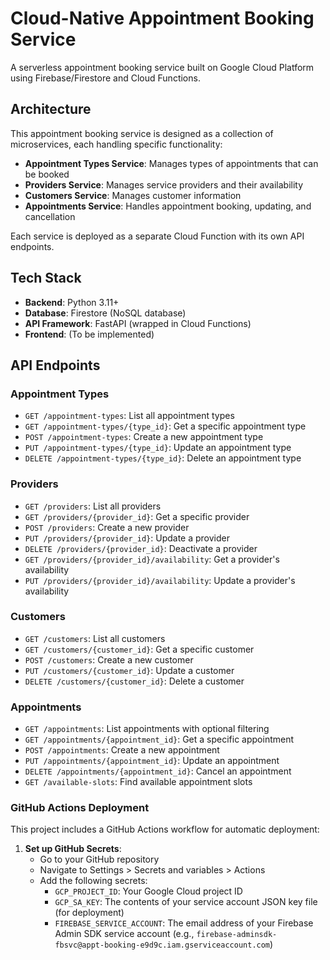 # Cloud-Native Appointment Booking Service

A serverless appointment booking service built on Google Cloud Platform using Firebase/Firestore and Cloud Functions.

## Architecture

This appointment booking service is designed as a collection of microservices, each handling specific functionality:

- **Appointment Types Service**: Manages types of appointments that can be booked
- **Providers Service**: Manages service providers and their availability
- **Customers Service**: Manages customer information
- **Appointments Service**: Handles appointment booking, updating, and cancellation

Each service is deployed as a separate Cloud Function with its own API endpoints.

## Tech Stack

- **Backend**: Python 3.11+
- **Database**: Firestore (NoSQL database)
- **API Framework**: FastAPI (wrapped in Cloud Functions)
- **Frontend**: (To be implemented)

## API Endpoints

### Appointment Types

- `GET /appointment-types`: List all appointment types
- `GET /appointment-types/{type_id}`: Get a specific appointment type
- `POST /appointment-types`: Create a new appointment type
- `PUT /appointment-types/{type_id}`: Update an appointment type
- `DELETE /appointment-types/{type_id}`: Delete an appointment type

### Providers

- `GET /providers`: List all providers
- `GET /providers/{provider_id}`: Get a specific provider
- `POST /providers`: Create a new provider
- `PUT /providers/{provider_id}`: Update a provider
- `DELETE /providers/{provider_id}`: Deactivate a provider
- `GET /providers/{provider_id}/availability`: Get a provider's availability
- `PUT /providers/{provider_id}/availability`: Update a provider's availability

### Customers

- `GET /customers`: List all customers
- `GET /customers/{customer_id}`: Get a specific customer
- `POST /customers`: Create a new customer
- `PUT /customers/{customer_id}`: Update a customer
- `DELETE /customers/{customer_id}`: Delete a customer

### Appointments

- `GET /appointments`: List appointments with optional filtering
- `GET /appointments/{appointment_id}`: Get a specific appointment
- `POST /appointments`: Create a new appointment
- `PUT /appointments/{appointment_id}`: Update an appointment
- `DELETE /appointments/{appointment_id}`: Cancel an appointment
- `GET /available-slots`: Find available appointment slots

### GitHub Actions Deployment

This project includes a GitHub Actions workflow for automatic deployment:

1. **Set up GitHub Secrets**:
   - Go to your GitHub repository
   - Navigate to Settings > Secrets and variables > Actions
   - Add the following secrets:
     - `GCP_PROJECT_ID`: Your Google Cloud project ID
     - `GCP_SA_KEY`: The contents of your service account JSON key file (for deployment)
     - `FIREBASE_SERVICE_ACCOUNT`: The email address of your Firebase Admin SDK service account (e.g., `firebase-adminsdk-fbsvc@appt-booking-e9d9c.iam.gserviceaccount.com`)

